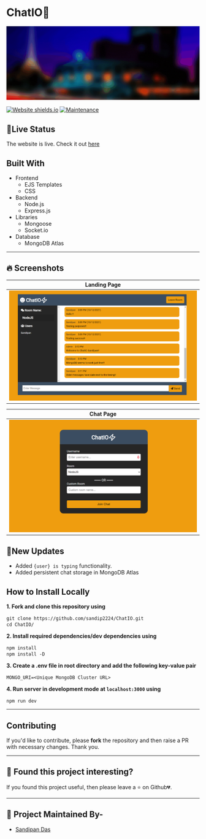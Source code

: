 # ChatIO🚀

<p align="center">
   <img src="media/banner1.gif" alt="Logo"/>
</p>
<!-- PROJECT LOGO -->

[![Website shields.io](https://img.shields.io/website-up-down-green-red/http/shields.io.svg?style=for-the-badge)](http://shields.io/)
[![Maintenance](https://img.shields.io/badge/Maintained%3F-yes-green.svg?style=for-the-badge)](https://GitHub.com/Naereen/StrapDown.js/graphs/commit-activity)

<!-- ABOUT THE PROJECT -->

## 🎉Live Status

The website is live. Check it out [here](https://chatio64.herokuapp.com)

## Built With

- Frontend
   - EJS Templates
   - CSS
- Backend
   - Node.js
   - Express.js
- Libraries
   - Mongoose
   - Socket.io
- Database
   - MongoDB Atlas
---

## 🔥 Screenshots

| Landing Page |
| - |
| ![media/1.PNG](media/2.PNG) |

| Chat Page |
| - |
| ![media/2.PNG](media/1.PNG) |

## 🚩New Updates

- Added `{user} is typing` functionality.
- Added persistent chat storage in MongoDB Atlas


<!-- BUILT WITH -->  

## How to Install Locally

**1. Fork and clone this repository using**

   ```
   git clone https://github.com/sandip2224/ChatIO.git
   cd ChatIO/
   ```  
   
**2. Install required dependencies/dev dependencies using**  

   ```
   npm install
   npm install -D
   ```  
**3. Create a .env file in root directory and add the following key-value pair**  

  ```
  MONGO_URI=<Unique MongoDB Cluster URL>
  ```


**4. Run server in development mode at `localhost:3000` using**  

  ```
  npm run dev
  ```
  
---

## Contributing

If you'd like to contribute, please **fork** the repository and then raise a PR with necessary changes. Thank you.

---

## 🤎 Found this project interesting?

If you found this project useful, then please leave a :star: on Github💔.

---

## :man: Project Maintained By-
  - [Sandipan Das](https://linkedin.com/in/sandipan0164/)
